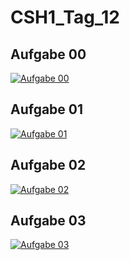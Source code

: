 # CSH1_Tag_12
 
## Aufgabe 00

[![Aufgabe 00](http://img.youtube.com/vi/Tlvwayijaj0/0.jpg)](http://www.youtube.com/watch?v=Tlvwayijaj0)


## Aufgabe 01

[![Aufgabe 01](http://img.youtube.com/vi/opMnhurNJug/0.jpg)](http://www.youtube.com/watch?v=opMnhurNJug)


## Aufgabe 02

[![Aufgabe 02](http://img.youtube.com/vi/edqq-jH1rQ8/0.jpg)](http://www.youtube.com/watch?v=edqq-jH1rQ8)


## Aufgabe 03

[![Aufgabe 03](http://img.youtube.com/vi/ktuQ2O5zOQo/0.jpg)](http://www.youtube.com/watch?v=ktuQ2O5zOQo)

